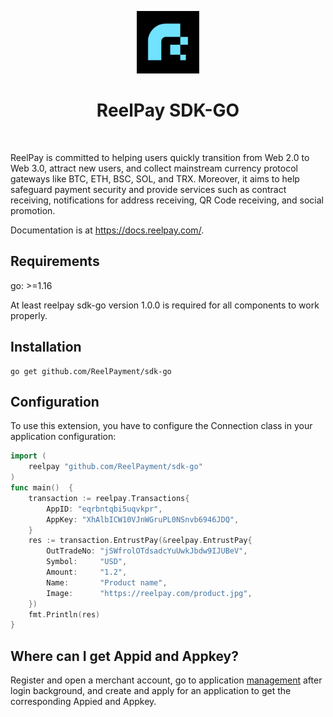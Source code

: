 <p align="center">
    <a href="https://reelpay.com/" target="_blank" rel="external">
        <img src="https://github.com/ReelPayment/sdk-go/blob/main/logo.png" height="100px">
    </a>
    <h1 align="center">ReelPay SDK-GO</h1>
    <br>
</p>

ReelPay is committed to helping users quickly transition from Web 2.0 to Web 3.0, attract new users, and collect mainstream currency protocol gateways like BTC, ETH, BSC, SOL, and TRX. Moreover, it aims to help safeguard payment security and provide services such as contract receiving, notifications for address receiving, QR Code receiving, and social promotion.

Documentation is at <a href="https://docs.reelpay.com/" target="_blank" rel="external">https://docs.reelpay.com/</a>.


Requirements
------------
go: >=1.16

At least reelpay sdk-go version 1.0.0 is required for all components to work properly.

Installation
------------

```
go get github.com/ReelPayment/sdk-go
```

Configuration
-------------

To use this extension, you have to configure the Connection class in your application configuration:

```go
import (
    reelpay "github.com/ReelPayment/sdk-go"
)
func main()  {
    transaction := reelpay.Transactions{
        AppID: "eqrbntqbi5uqvkpr",
        AppKey: "XhAlbICW10VJnWGruPL0NSnvb6946JDQ",
    }
    res := transaction.EntrustPay(&reelpay.EntrustPay{
        OutTradeNo: "jSWfrolOTdsadcYuUwkJbdw9IJUBeV",
        Symbol:     "USD",
        Amount:     "1.2",
        Name:       "Product name",
        Image:      "https://reelpay.com/product.jpg",
    })
    fmt.Println(res)
}
```

## Where can I get Appid and Appkey?
Register and open a merchant account, go to application <a href="https://merchant.reelpay.com/" target="_blank" rel="external">management</a> after login background, and create and apply for an application to get the corresponding Appied and Appkey.
